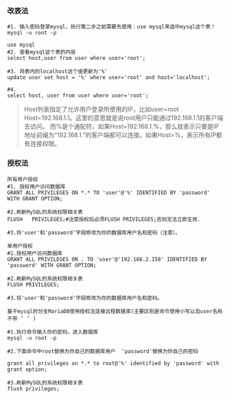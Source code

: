 ### 改表法

```
#1. 输入密码登录mysql，执行第二步之前需要先使用：use mysql来选中mysql这个表！
mysql -u root -p

use mysql  
#2. 查看mysql这个表的内容
select host,user from user where user='root';

#3. 将表内的localhost这个值更新为'%'  
update user set host = '%' where user='root' and host='localhost';

#4. 
select host, user from user where user='root';
```

> Host列表指定了允许用户登录所使用的IP，比如user=root Host=192.168.1.1。这里的意思就是说root用户只能通过192.168.1.1的客户端去访问。
> 而%是个通配符，如果Host=192.168.1.%，那么就表示只要是IP地址前缀为“192.168.1.”的客户端都可以连接。如果Host=%，表示所有IP都有连接权限。

### 授权法

```
所有用户授权
#1. 授权用户访问数据库
GRANT ALL PRIVILEGES ON *.* TO 'user'@'%' IDENTIFIED BY 'password' WITH GRANT OPTION; 

#2.刷新MySQL的系统权限相关表
FLUSH   PRIVILEGES;#注意授权后必须FLUSH PRIVILEGES;否则无法立即生效.

#3.将'user'和'password'字段修改为你的数据库用户名和密码（注意）。

单用户授权
#1.授权用户访问数据库
GRANT ALL PRIVILEGES ON . TO 'user'@'192.168.2.158' IDENTIFIED BY 'password' WITH GRANT OPTION;

#2.刷新MySQL的系统权限相关表
FLUSH PRIVILEGES;

#3.将'user'和'password'字段修改为你的数据库用户名和密码。

基于mysql的分支MariaDB使用授权法连接远程数据库(主要区别是命令使用小写以及user名称不带 ‘ ‘ )

#1.执行命令输入你的密码，进入数据库
mysql -u root -p 

#2.下面命令中root替换为你自己的数据库用户  'password'替换为你自己的密码

grant all privileges on *.* to root@'%' identified by 'password' with grant option;

#3.刷新MySQL的系统权限相关表
flush privileges; 
```
